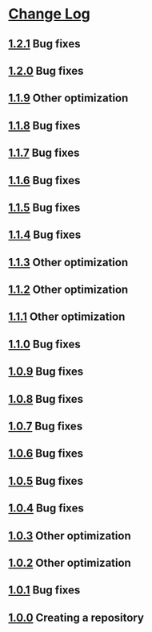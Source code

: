 # [Change Log](https://github.com/anyks/asc/archive/release.tar.gz)

## [1.2.1](https://github.com/anyks/asc/archive/v1.2.1.tar.gz) Bug fixes

## [1.2.0](https://github.com/anyks/asc/archive/v1.2.0.tar.gz) Bug fixes

## [1.1.9](https://github.com/anyks/asc/archive/v1.1.9.tar.gz) Other optimization

## [1.1.8](https://github.com/anyks/asc/archive/v1.1.8.tar.gz) Bug fixes

## [1.1.7](https://github.com/anyks/asc/archive/v1.1.7.tar.gz) Bug fixes

## [1.1.6](https://github.com/anyks/asc/archive/v1.1.6.tar.gz) Bug fixes

## [1.1.5](https://github.com/anyks/asc/archive/v1.1.5.tar.gz) Bug fixes

## [1.1.4](https://github.com/anyks/asc/archive/v1.1.4.tar.gz) Bug fixes

## [1.1.3](https://github.com/anyks/asc/archive/v1.1.3.tar.gz) Other optimization

## [1.1.2](https://github.com/anyks/asc/archive/v1.1.2.tar.gz) Other optimization

## [1.1.1](https://github.com/anyks/asc/archive/v1.1.1.tar.gz) Other optimization

## [1.1.0](https://github.com/anyks/asc/archive/v1.1.0.tar.gz) Bug fixes

## [1.0.9](https://github.com/anyks/asc/archive/v1.0.9.tar.gz) Bug fixes

## [1.0.8](https://github.com/anyks/asc/archive/v1.0.8.tar.gz) Bug fixes

## [1.0.7](https://github.com/anyks/asc/archive/v1.0.7.tar.gz) Bug fixes

## [1.0.6](https://github.com/anyks/asc/archive/v1.0.6.tar.gz) Bug fixes

## [1.0.5](https://github.com/anyks/asc/archive/v1.0.5.tar.gz) Bug fixes

## [1.0.4](https://github.com/anyks/asc/archive/v1.0.4.tar.gz) Bug fixes

## [1.0.3](https://github.com/anyks/asc/archive/v1.0.3.tar.gz) Other optimization

## [1.0.2](https://github.com/anyks/asc/archive/v1.0.2.tar.gz) Other optimization

## [1.0.1](https://github.com/anyks/asc/archive/v1.0.1.tar.gz) Bug fixes

## [1.0.0](https://github.com/anyks/asc/archive/v1.0.0.tar.gz) Creating a repository
